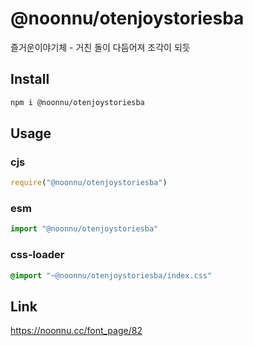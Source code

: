# @noonnu/otenjoystoriesba
즐거운이야기체 - 거친 돌이 다듬어져 조각이 되듯

## Install
```sh
npm i @noonnu/otenjoystoriesba
```
## Usage
### cjs
```js
require("@noonnu/otenjoystoriesba")
```
### esm
```js
import "@noonnu/otenjoystoriesba"
```
### css-loader
```css
@import "~@noonnu/otenjoystoriesba/index.css"
```

## Link
https://noonnu.cc/font_page/82